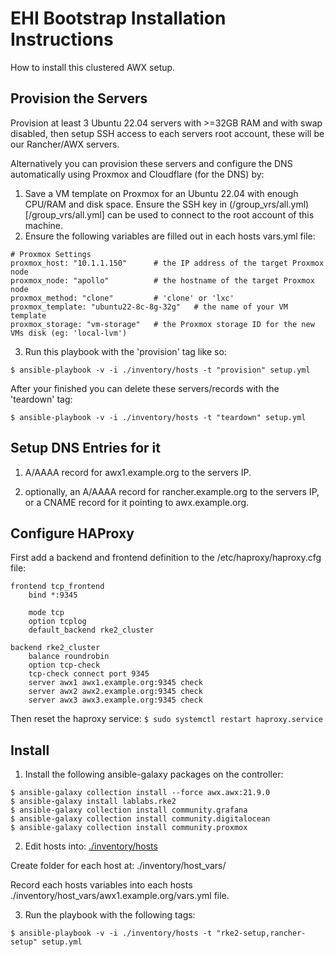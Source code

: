 
# EHI Bootstrap Installation Instructions

How to install this clustered AWX setup.


## Provision the Servers

Provision at least 3 Ubuntu 22.04 servers with >=32GB RAM and with swap disabled, then setup SSH access to each servers root account, these will be our Rancher/AWX servers.

Alternatively you can provision these servers and configure the DNS automatically using Proxmox and Cloudflare (for the DNS) by:
1) Save a VM template on Proxmox for an Ubuntu 22.04 with enough CPU/RAM and disk space. Ensure the SSH key in (/group_vrs/all.yml)[/group_vrs/all.yml] can be used to connect to the root account of this machine.
2) Ensure the following variables are filled out in each hosts vars.yml file:
```
# Proxmox Settings
proxmox_host: "10.1.1.150"      # the IP address of the target Proxmox node
proxmox_node: "apollo"          # the hostname of the target Proxmox node
proxmox_method: "clone"         # 'clone' or 'lxc'
proxmox_template: "ubuntu22-8c-8g-32g"   # the name of your VM template
proxmox_storage: "vm-storage"   # the Proxmox storage ID for the new VMs disk (eg: 'local-lvm')
```
3) Run this playbook with the 'provision' tag like so:

`$ ansible-playbook -v -i ./inventory/hosts -t "provision" setup.yml`

After your finished you can delete these servers/records with the 'teardown' tag:

`$ ansible-playbook -v -i ./inventory/hosts -t "teardown" setup.yml`


## Setup DNS Entries for it

1) A/AAAA record for awx1.example.org to the servers IP.

2) optionally, an A/AAAA record for rancher.example.org to the servers IP, 
    or a CNAME record for it pointing to awx.example.org.


## Configure HAProxy

First add a backend and frontend definition to the /etc/haproxy/haproxy.cfg file:

```
frontend tcp_frontend
    bind *:9345

    mode tcp
    option tcplog
    default_backend rke2_cluster

backend rke2_cluster
    balance roundrobin
    option tcp-check
    tcp-check connect port 9345
    server awx1 awx1.example.org:9345 check
    server awx2 awx2.example.org:9345 check
    server awx3 awx3.example.org:9345 check
```

Then reset the haproxy service:
`$ sudo systemctl restart haproxy.service`


## Install

1) Install the following ansible-galaxy packages on the controller:
```
$ ansible-galaxy collection install --force awx.awx:21.9.0
$ ansible-galaxy install lablabs.rke2
$ ansible-galaxy collection install community.grafana
$ ansible-galaxy collection install community.digitalocean
$ ansible-galaxy collection install community.proxmox
```


2) Edit hosts into: [./inventory/hosts](./inventory/hosts)

Create folder for each host at: ./inventory/host_vars/

Record each hosts variables into each hosts ./inventory/host_vars/awx1.example.org/vars.yml file.


3) Run the playbook with the following tags:

`$ ansible-playbook -v -i ./inventory/hosts -t "rke2-setup,rancher-setup" setup.yml`
